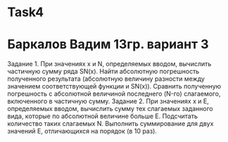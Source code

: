 # Task4
# Баркалов Вадим 13гр. вариант 3
Задание 1. При значениях x и N, определяемых вводом, вычислить частичную сумму ряда SN(x). Найти абсолютную погрешность полученного результата (абсолютную величину разности между значением соответствующей функции и SN(x)). Сравнить полученную
погрешность с абсолютной величиной последнего (N-го) слагаемого, включенного в
частичную сумму.
Задание 2. При значениях x и Е, определяемых вводом, вычислить сумму тех слагаемых
заданного вида, которые по абсолютной величине больше Е. Подсчитать количество таких
слагаемых N. Выполнить суммирование для двух значений Е, отличающихся на порядок
(в 10 раз).
